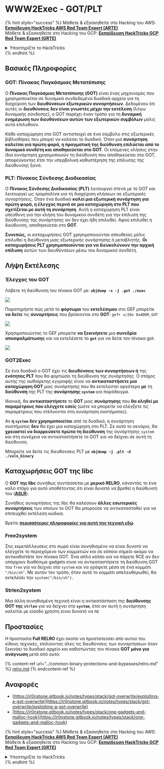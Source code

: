 # WWW2Exec - GOT/PLT

{% hint style="success" %}
Μάθετε & εξασκηθείτε στο Hacking του AWS:<img src="/.gitbook/assets/arte.png" alt="" data-size="line">[**Εκπαίδευση HackTricks AWS Red Team Expert (ARTE)**](https://training.hacktricks.xyz/courses/arte)<img src="/.gitbook/assets/arte.png" alt="" data-size="line">\
Μάθετε & εξασκηθείτε στο Hacking του GCP: <img src="/.gitbook/assets/grte.png" alt="" data-size="line">[**Εκπαίδευση HackTricks GCP Red Team Expert (GRTE)**<img src="/.gitbook/assets/grte.png" alt="" data-size="line">](https://training.hacktricks.xyz/courses/grte)

<details>

<summary>Υποστηρίξτε το HackTricks</summary>

* Ελέγξτε τα [**σχέδια συνδρομής**](https://github.com/sponsors/carlospolop)!
* **Εγγραφείτε** στην 💬 [**ομάδα Discord**](https://discord.gg/hRep4RUj7f) ή στην [**ομάδα τηλεγράφου**](https://t.me/peass) ή **ακολουθήστε** μας στο **Twitter** 🐦 [**@hacktricks\_live**](https://twitter.com/hacktricks\_live)**.**
* **Κοινοποιήστε κόλπα χάκερ υποβάλλοντας PRs** στα αποθετήρια του [**HackTricks**](https://github.com/carlospolop/hacktricks) και του [**HackTricks Cloud**](https://github.com/carlospolop/hacktricks-cloud) στο GitHub.

</details>
{% endhint %}

## **Βασικές Πληροφορίες**

### **GOT: Πίνακας Παγκόσμιας Μετατόπισης**

Ο **Πίνακας Παγκόσμιας Μετατόπισης (GOT)** είναι ένας μηχανισμός που χρησιμοποιείται σε δυναμικά συνδεδεμένα δυαδικά αρχεία για τη διαχείριση των **διευθύνσεων εξωτερικών συναρτήσεων**. Δεδομένου ότι αυτές οι **διευθύνσεις δεν είναι γνωστές μέχρι την εκτέλεση** (λόγω δυναμικής σύνδεσης), ο GOT παρέχει έναν τρόπο για τη **δυναμική ενημέρωση των διευθύνσεων αυτών των εξωτερικών συμβόλων** μόλις αυτά επιλυθούν.

Κάθε καταχώρηση στο GOT αντιστοιχεί σε ένα σύμβολο στις εξωτερικές βιβλιοθήκες που μπορεί να καλέσει το δυαδικό. Όταν μια **συνάρτηση καλείται για πρώτη φορά, η πραγματική της διεύθυνση επιλύεται από το δυναμικό συνδέτη και αποθηκεύεται στο GOT**. Οι επόμενες κλήσεις στην ίδια συνάρτηση χρησιμοποιούν τη διεύθυνση που αποθηκεύεται στο GOT, αποφεύγοντας έτσι την υπερβολική καθυστέρηση της επίλυσης της διεύθυνσης ξανά.

### **PLT: Πίνακας Σύνδεσης Διαδικασίας**

Ο **Πίνακας Σύνδεσης Διαδικασίας (PLT)** λειτουργεί στενά με το GOT και λειτουργεί ως τραμπολίνα για τη διαχείριση κλήσεων σε εξωτερικές συναρτήσεις. Όταν ένα δυαδικό **καλεί μια εξωτερική συνάρτηση για πρώτη φορά, η έλεγχος περνά σε μια καταχώρηση στο PLT που σχετίζεται με αυτή τη συνάρτηση**. Αυτή η καταχώρηση PLT είναι υπεύθυνη για την κλήση του δυναμικού συνδέτη για την επίλυση της διεύθυνσης της συνάρτησης αν δεν έχει ήδη επιλυθεί. Αφού επιλυθεί η διεύθυνση, αποθηκεύεται στο **GOT**.

**Συνεπώς,** οι καταχωρήσεις GOT χρησιμοποιούνται απευθείας μόλις επιλυθεί η διεύθυνση μιας εξωτερικής συνάρτησης ή μεταβλητής. **Οι καταχωρήσεις PLT χρησιμοποιούνται για να διευκολύνουν την αρχική επίλυση** αυτών των διευθύνσεων μέσω του δυναμικού συνδέτη.

## Λήψη Εκτέλεσης

### Έλεγχος του GOT

Λάβετε τη διεύθυνση του πίνακα GOT με: **`objdump -s -j .got ./exec`**

![](<../../.gitbook/assets/image (121).png>)

Παρατηρήστε πώς μετά το **φόρτωμα** του **εκτελέσιμου** στο GEF μπορείτε **να δείτε** τις **συναρτήσεις** που βρίσκονται στο **GOT**: `gef➤ x/20x 0xADDR_GOT`

![](<../../.gitbook/assets/image (620) (1) (1) (1) (1) (1) (1) (1) (1) (1) (1) (1) (1) (1) (1) (1) (1) (1) (1) (1) (1) (1) (1) (1) (1) (1) (1) (1) (1) (1) (1) (1) (1) (2) (2) (2).png>)

Χρησιμοποιώντας το GEF μπορείτε **να ξεκινήσετε** μια **συνεδρία αποσφαλμάτωσης** και να εκτελέσετε το **`got`** για να δείτε τον πίνακα got:

![](<../../.gitbook/assets/image (496).png>)

### GOT2Exec

Σε ένα δυαδικό ο GOT έχει τις **διευθύνσεις των συναρτήσεων ή** της **ενότητας PLT** που θα φορτώσει τη διεύθυνση της συνάρτησης. Ο στόχος αυτής της αυθαίρετης εγγραφής είναι να **αντικαταστήσετε μια καταχώρηση GOT** μιας συνάρτησης που θα εκτελεστεί αργότερα **με** τη **διεύθυνση** της PLT της **συνάρτησης `system`** για παράδειγμα.

Ιδανικά, θα **αντικαταστήσετε** το **GOT** μιας **συνάρτησης** που **θα κληθεί με παραμέτρους που ελέγχετε εσείς** (ώστε να μπορείτε να ελέγξετε τις παραμέτρους που στέλνονται στη συνάρτηση συστήματος).

Αν **η `system`** **δεν χρησιμοποιείται** από το δυαδικό, η συνάρτηση συστήματος **δεν** θα έχει μια καταχώρηση στο PLT. Σε αυτό το σενάριο, θα **χρειαστεί να διαρρεύσετε πρώτα τη διεύθυνση** της συνάρτησης `system` και στη συνέχεια να αντικαταστήσετε το GOT για να δείχνει σε αυτή τη διεύθυνση.

Μπορείτε να δείτε τις διευθύνσεις PLT με **`objdump -j .plt -d ./vuln_binary`**

## Καταχωρήσεις GOT της libc

Ο **GOT της libc** συνήθως συντάσσεται με **μερικό RELRO**, κάνοντάς το ένα καλό στόχο για αυτό υποθέτοντας ότι είναι δυνατό να βρεθεί η διεύθυνσή του ([**ASLR**](../common-binary-protections-and-bypasses/aslr/)).

Συνήθεις συναρτήσεις της libc θα καλέσουν **άλλες εσωτερικές συναρτήσεις** των οποίων το GOT θα μπορούσε να αντικατασταθεί για να επιτευχθεί εκτέλεση κώδικα.

Βρείτε [**περισσότερες πληροφορίες για αυτή την τεχνική εδώ**](https://github.com/nobodyisnobody/docs/blob/main/code.execution.on.last.libc/README.md#1---targetting-libc-got-entries).

### **Free2system**

Στις εκμετάλλευσεις στο σωρό είναι συνηθισμένο να είναι δυνατό να ελέγχετε το περιεχόμενο των κομματιών και σε κάποιο σημείο ακόμα να αντικαθιστάτε τον πίνακα GOT. Ένα απλό κόλπο για να πάρετε RCE αν δεν υπάρχουν διαθέσιμα gadgets είναι να αντικαταστήσετε τη διεύθυνση GOT του `free` για να δείχνει στο `system` και να γράψετε μέσα σε ένα κομμάτι `"/bin/sh"`. Με αυτόν τον τρόπο, όταν αυτό το κομμάτι απελευθερωθεί, θα εκτελέσει την `system("/bin/sh")`.

### **Strlen2system**

Μια άλλη συνηθισμένη τεχνική είναι η αντικατάσταση της **διεύθυνσης GOT της** **`strlen`** για να δείχνει στο **`system`**, έτσι αν αυτή η συνάρτηση καλείται με είσοδο χρήστη είναι δυνατό να πε
## **Προστασίες**

Η προστασία **Full RELRO** έχει σκοπό να προστατεύσει από αυτού του είδους τεχνικές, επιλύοντας όλες τις διευθύνσεις των συναρτήσεων όταν ξεκινάει το δυαδικό αρχείο και καθιστώντας τον πίνακα **GOT μόνο για ανάγνωση** μετά από αυτό:

{% content-ref url="../common-binary-protections-and-bypasses/relro.md" %}
[relro.md](../common-binary-protections-and-bypasses/relro.md)
{% endcontent-ref %}

## Αναφορές

* [https://ir0nstone.gitbook.io/notes/types/stack/got-overwrite/exploiting-a-got-overwrite](https://ir0nstone.gitbook.io/notes/types/stack/got-overwrite/exploiting-a-got-overwrite)
* [https://ir0nstone.gitbook.io/notes/types/stack/one-gadgets-and-malloc-hook](https://ir0nstone.gitbook.io/notes/types/stack/one-gadgets-and-malloc-hook)

{% hint style="success" %}
Μάθετε & εξασκηθείτε στο Hacking του AWS:<img src="/.gitbook/assets/arte.png" alt="" data-size="line">[**Εκπαίδευση HackTricks AWS Red Team Expert (ARTE)**](https://training.hacktricks.xyz/courses/arte)<img src="/.gitbook/assets/arte.png" alt="" data-size="line">\
Μάθετε & εξασκηθείτε στο Hacking του GCP: <img src="/.gitbook/assets/grte.png" alt="" data-size="line">[**Εκπαίδευση HackTricks GCP Red Team Expert (GRTE)**<img src="/.gitbook/assets/grte.png" alt="" data-size="line">](https://training.hacktricks.xyz/courses/grte)

<details>

<summary>Υποστηρίξτε το HackTricks</summary>

* Ελέγξτε τα [**σχέδια συνδρομής**](https://github.com/sponsors/carlospolop)!
* **Συμμετέχετε** 💬 στην [**ομάδα Discord**](https://discord.gg/hRep4RUj7f) ή στην [**ομάδα telegram**](https://t.me/peass) ή **ακολουθήστε** μας στο **Twitter** 🐦 [**@hacktricks\_live**](https://twitter.com/hacktricks\_live)**.**
* **Μοιραστείτε κόλπα χάκινγκ υποβάλλοντας PRs** στα αποθετήρια [**HackTricks**](https://github.com/carlospolop/hacktricks) και [**HackTricks Cloud**](https://github.com/carlospolop/hacktricks-cloud).

</details>
{% endhint %}
